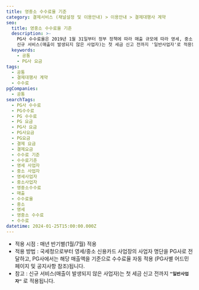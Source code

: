 ```yaml
---
title: 영중소 수수료율 기준
category: 결제서비스 (채널설정 및 이용안내) > 이용안내 > 결제대행사 계약
seo:
  title: 영중소 수수료율 기준
  description: >-
    PG사 수수료율은 2019년 1월 31일부터 정부 정책에 따라 매출 규모에 따라 영세, 중소 사업자에 대한 우대수수료율이 적용됩니다.
    신규 서비스(매출이 발생되지 않은 사업자)는 첫 세금 신고 전까지 '일반사업자'로 적용됩니다.
  keywords:
    - 공통
    - PG사 요금
tags:
  - 공통
  - 결제대행사 계약
  - 수수료
pgCompanies:
  - 공통
searchTags:
  - PG사 수수료
  - PG수수료
  - PG 수수료
  - PG 요금
  - PG사 요금
  - PG사요금
  - PG요금
  - 결제 요금
  - 결제요금
  - 수수료 기준
  - 수수료기준
  - 영세 사업자
  - 중소 사업자
  - 영세사업자
  - 중소사업자
  - 영중소수수료
  - 매출
  - 수수료율
  - 중소
  - 영세
  - 영중소 수수료
  - 수수료
datetime: 2024-01-25T15:00:00.000Z
---
```


<Callout content="PG사 수수료율은 2019년 1월 31일부터 정부 정책에 따라 
매출액 기준으로 영세, 중소 사업자에 대한 우대 수수료율이 적용됩니다." title="" />

- 적용 시점 : 매년 반기별(1월/7월) 적용
- 적용 방법 : 국세청으로부터 영세/중소 신용카드 사업장의 사업자 명단을 PG사로 전달하고, PG사에서는 해당 매출액을 기준으로 수수료율 자동 적용 (PG사별 어드민 페이지 및 공지사항 참조)됩니다.
- 참고 : 신규 서비스(매출이 발생되지 않은 사업자)는 첫 세금 신고 전까지 **`"일반사업자"`** 로 적용됩니다.

<Callout content="영세 사업자 : ~ 3억원 미만
중소1 사업자 : 3억원 ~ 5억원 미만
중소2 사업자 : 5억원 ~ 10억원 미만
중소3 사업자 : 10억원 ~ 30억원 미만
일반 사업자 : 30억원 초과 " title=" 영중소 구분 : 연 매출액 기준" icon="💡" />
